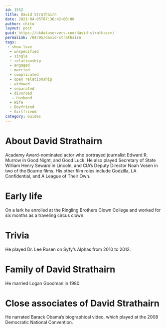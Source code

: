 ```yaml
---
id: 1552
title: David Strathairn
date: 2021-04-05T07:36:42+00:00
author: chito
layout: post
guid: https://ukdataservers.com/david-strathairn/
permalink: /04/05/david-strathairn
tags:
 - show love
  - unspecified
  - single
  - relationship
  - engaged
  - married
  - complicated
  - open relationship
  - widowed
  - separated
  - divorced
   - Husband
  - Wife
  - Boyfriend
  - Girlfriend
category: Guides
---
```




  
  
#  About David Strathairn
                  
                  
                  
Academy Award-nominated actor who portrayed journalist Edward R. Murrow in Good Night, and Good Luck. He also played Secretary of State William Henry Seward in Lincoln, and CIA&#8217;s Deputy Director Noah Vosen in two of the Bourne films. His other film roles include Godzilla, LA Confidential, and A League of Their Own.
                  
                
                
                
# Early life
                  
                  
                  
On a lark he enrolled at the Ringling Brothers Clown College and worked for six months as a traveling circus clown.
                  
                
                
                
# Trivia
                  
                  
                  
He played Dr. Lee Rosen on Syfy&#8217;s Alphas from 2010 to 2012.
                  
                
                
                
# Family of David Strathairn
                  
                  
                  
He married Logan Goodman in 1980.
                  
                
                
                
# Close associates of David Strathairn
                  
                  
                  
He narrated Barack Obama&#8217;s biographical video, which played at the 2008 Democratic National Convention.
                  
                
              
            
          
          
          
    
    
  
